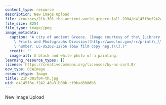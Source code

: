 ```yaml
---
content_type: resource
description: New image Upload
file: /courses/21h-301-the-ancient-world-greece-fall-2004/d4145f8ef24240a3b00bcf9bad8086b6_21h-301f04-th.jpg
file_size: 8254
file_type: image/jpeg
image_metadata:
  caption: "A city of ancient Greece. (Image courtesy of the\_[Library of Congress,\
    \ Prints and Photographs Division](http://www.loc.gov/rr/print)\_\\[reproduction\
    \ number, LC-USZ62-12756 (b&w film copy neg.)\\].)"
  credit: ''
  image-alt: A black and white photo of a painting.
learning_resource_types: []
license: https://creativecommons.org/licenses/by-nc-sa/4.0/
ocw_type: OCWImage
resourcetype: Image
title: 21h-301f04-th.jpg
uid: d4145f8e-f242-40a3-b00b-cf9bad8086b6
---
```

New image Upload